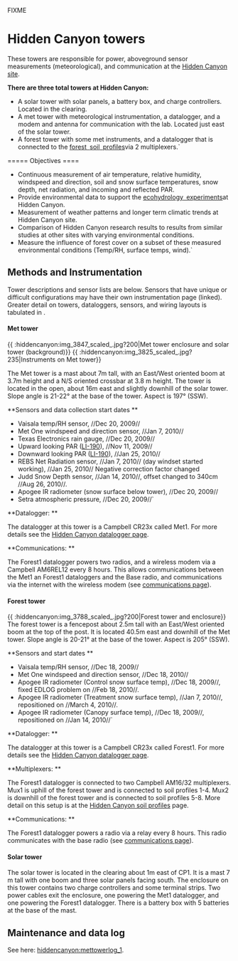 FIXME

# Hidden Canyon towers

These towers are responsible for power, aboveground sensor measurements
(meteorological), and communication at the [Hidden Canyon
site](hiddencanyon:sitedescription).

 **There are three total towers at Hidden Canyon:**

* A solar tower with solar panels, a battery box, and charge controllers. Located in the clearing.
* A met tower with meteorological instrumentation, a datalogger, and a modem and antenna for communication with the lab. Located just east of the solar tower.
* A forest tower with some met instruments, and a datalogger that is connected to the [forest`
`soil`
`profiles](hiddencanyon:soilprofiles)via 2 multiplexers.`

===== Objectives ====

- Continuous measurement of air temperature, relative humidity, windspeed and direction, soil and snow surface temperatures, snow depth, net radiation, and incoming and reflected PAR.
- Provide environmental data to support the [ecohydrology`
`experiments](hc_ecohydrology:overview)at Hidden Canyon.
- Measurement of weather patterns and longer term climatic trends at Hidden Canyon site. 
- Comparison of Hidden Canyon research results to results from similar studies at other sites with varying environmental conditions.
- Measure the influence of forest cover on a subset of these measured environmental conditions (Temp/RH, surface temps, wind).`

## Methods and Instrumentation

Tower descriptions and sensor lists are below. Sensors that have unique
or difficult configurations may have their own instrumentation page
(linked). Greater detail on towers, dataloggers, sensors, and wiring
layouts is tabulated in .

#### Met tower

{{ :hiddencanyon:img\_3847\_scaled\_.jpg?200|Met tower enclosure and
solar tower (background)}} {{
:hiddencanyon:img\_3825\_scaled\_.jpg?235|Instruments on Met tower}}

The Met tower is a mast about 7m tall, with an East/West oriented boom
at 3.7m height and a N/S oriented crossbar at 3.8 m height. The tower is
located in the open, about 16m east and slightly downhill of the solar
tower. Slope angle is 21-22° at the base of the tower. Aspect is 197°
(SSW).

 **Sensors and data collection start dates **

- Vaisala temp/RH sensor, //Dec 20, 2009//
- Met One windspeed and direction sensor, //Jan 7, 2010//
- Texas Electronics rain gauge, //Dec 20, 2009//
- Upward looking PAR ([LI-190](:instruments:li-190)), //Nov 11, 2009//
- Downward looking PAR ([LI-190](:instruments:li-190)), //Jan 25, 2010//
- REBS Net Radiation sensor, //Jan 7, 2010// (day windset started working), //Jan 25, 2010// Negative correction factor changed
- Judd Snow Depth sensor, //Jan 14, 2010//, offset changed to 340cm //Aug 26, 2010//.
- Apogee IR radiometer (snow surface below tower), //Dec 20, 2009//
- Setra atmospheric pressure, //Dec 20, 2009//`

 **Datalogger: **

The datalogger at this tower is a Campbell CR23x called Met1. For more
details see the [Hidden Canyon datalogger
page](hiddencanyon:dataloggers).

 **Communications: **

The Forest1 datalogger powers two radios, and a wireless modem via a
Campbell AM6REL12 every 8 hours. This allows communications between the
Met1 an Forest1 dataloggers and the Base radio, and communications via
the internet with the wireless modem (see [communications
page](hiddencanyon:communicationsystem)).

#### Forest tower

{{ :hiddencanyon:img\_3788\_scaled\_.jpg?200|Forest tower and
enclosure}} The forest tower is a fencepost about 2.5m tall with an
East/West oriented boom at the top of the post. It is located 40.5m east
and downhill of the Met tower. Slope angle is 20-21° at the base of the
tower. Aspect is 205° (SSW).

 **Sensors and start dates **

- Vaisala temp/RH sensor, //Dec 18, 2009//
- Met One windspeed and direction sensor, //Dec 18, 2010//
- Apogee IR radiometer (Control snow surface temp), //Dec 18, 2009//, fixed EDLOG problem on //Feb 18, 2010//.
- Apogee IR radiometer (Treatment snow surface temp), //Jan 7, 2010//, repositioned on //March 4, 2010//.
- Apogee IR radiometer (Canopy surface temp), //Dec 18, 2009//, repositioned on //Jan 14, 2010//`

 **Datalogger: **

The datalogger at this tower is a Campbell CR23x called Forest1. For
more details see the [Hidden Canyon datalogger
page](hiddencanyon:dataloggers).

 **Multiplexers: **

The Forest1 datalogger is connected to two Campbell AM16/32
multiplexers. Mux1 is uphill of the forest tower and is connected to
soil profiles 1-4. Mux2 is downhill of the forest tower and is connected
to soil profiles 5-8. More detail on this setup is at the [Hidden Canyon
soil profiles](hiddencanyon:soilprofiles) page.

 **Communications: **

The Forest1 datalogger powers a radio via a relay every 8 hours. This
radio communicates with the base radio (see [communications
page](hiddencanyon:communicationsystem)).

#### Solar tower

The solar tower is located in the clearing about 1m east of CP1. It is a
mast 7 m tall with one boom and three solar panels facing south. The
enclosure on this tower contains two charge controllers and some
terminal strips. Two power cables exit the enclosure, one powering the
Met1 datalogger, and one powering the Forest1 datalogger. There is a
battery box with 5 batteries at the base of the mast.

## Maintenance and data log

See here: <hiddencanyon:mettowerlog_1>.
